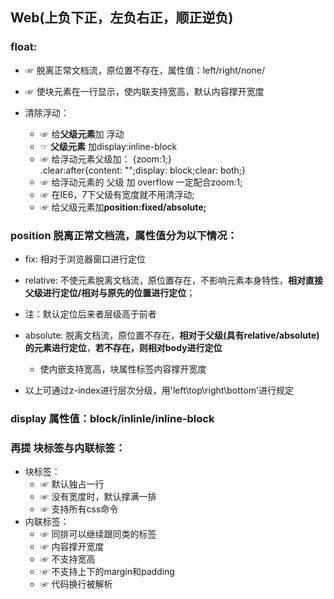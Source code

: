 ## Web(上负下正，左负右正，顺正逆负)

### float:
+ ☞ 脱离正常文档流，原位置不存在，属性值：left/right/none/
+ ☞ 使块元素在一行显示，使内联支持宽高，默认内容撑开宽度

+ 清除浮动：
    - ☞ 给**父级元素**加 浮动
    - ☞ **父级元素** 加display:inline-block
    - ☞ 给浮动元素父级加：
      {zoom:1;}  
      .clear:after{content: "";display: block;clear: both;}
    - ☞ 给浮动元素的 父级 加  overflow 一定配合zoom:1;
    - ☞ 在IE6，7下父级有宽度就不用清浮动;
    - ☞ 给父级元素加**position:fixed/absolute;**

### position 脱离正常文档流，属性值分为以下情况：
+ fix: 相对于浏览器窗口进行定位

+ relative: 不使元素脱离文档流，原位置存在，不影响元素本身特性，**相对直接父级进行定位/相对与原先的位置进行定位**；

+ 注：默认定位后来者层级高于前者

+ absolute: 脱离文档流，原位置不存在，**相对于父级(具有relative/absolute)的元素进行定位**，**若不存在，则相对body进行定位**
    - 使内嵌支持宽高，块属性标签内容撑开宽度

+ 以上可通过z-index进行层次分级，用'left\top\right\bottom'进行规定

### display 属性值：block/inlinle/inline-block

### 再提 块标签与内联标签：
+ 块标签：
  - ☞ 默认独占一行 
  - ☞ 没有宽度时，默认撑满一排
  - ☞ 支持所有css命令
+ 内联标签：
  - ☞ 同排可以继续跟同类的标签
  - ☞ 内容撑开宽度
  - ☞ 不支持宽高
  - ☞ 不支持上下的margin和padding
  - ☞ 代码换行被解析




